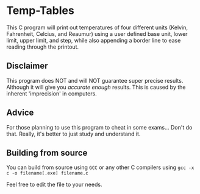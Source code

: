 # Temp-Tables

This C program will print out temperatures of four different units
(Kelvin, Fahrenheit, Celcius, and Reaumur) using a user defined base unit,
lower limit, upper limit, and step, while also appending a border
line to ease reading through the printout.

## Disclaimer

This program does NOT and will NOT guarantee super precise results.
Although it will give you *accurate enough* results.
This is caused by the inherent 'imprecision' in computers.

## Advice

For those planning to use this program to cheat in some exams...
Don't do that.
Really, it's better to just study and understand it.

## Building from source

You can build from source using `GCC` or any other C compilers using
`gcc -x c -o filename[.exe] filename.c`

Feel free to edit the file to your needs.
